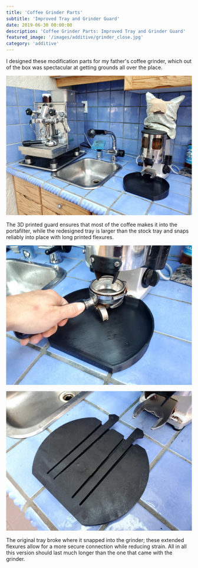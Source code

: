 ```yaml
---
title: 'Coffee Grinder Parts'
subtitle: 'Improved Tray and Grinder Guard'
date: 2019-06-30 00:00:00
description: 'Coffee Grinder Parts: Improved Tray and Grinder Guard'
featured_image: '/images/additive/grinder_close.jpg'
category: 'additive'
---
```


I designed these modification parts for my father's coffee grinder, which out of the box was spectacular at getting grounds all over the place. 

![](/images/additive/grinder_wide.jpg)

The 3D printed guard ensures that most of the coffee makes it into the portafilter, while the redesigned tray is larger than the stock tray and snaps reliably into place with long printed flexures. 

![](/images/additive/grinder_action.jpg)

![](/images/additive/grinder_bottom.jpg)

The original tray broke where it snapped into the grinder; these extended flexures allow for a more secure connection while reducing strain. All in all this version should last much longer than the one that came with the grinder.